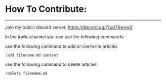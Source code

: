 # How To Contribute:
---

Join my public discord server,
https://discord.gg/jTwJ7Swyw2

In the #wiki channel you can use the following commands:

use the following command to add or overwrite articles
```
!add filename.md content
```
use the following command to delete articles
```
!delete filename.md
```
